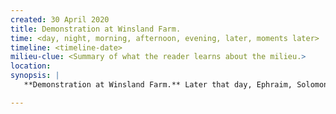 ```yaml
---
created: 30 April 2020
title: Demonstration at Winsland Farm.
time: <day, night, morning, afternoon, evening, later, moments later>
timeline: <timeline-date>
milieu-clue: <Summary of what the reader learns about the milieu.>
location:
synopsis: |
   **Demonstration at Winsland Farm.** Later that day, Ephraim, Solomon & Winsland are at Winsland's Farm. Ephraim demonstrates the rifle to the astonishment of the other two, Boydell witnesses from a vantage point, not wanting to give away Solomon's work. He has MOOK-5 follow Ephraim, but Ephraim left the rifle at Winsland's Farm and headed to Philadelphia.

---
```



